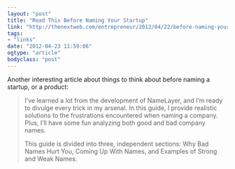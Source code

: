 ```yaml
---
layout: "post"
title: "Read This Before Naming Your Startup"
link: "http://thenextweb.com/entrepreneur/2012/04/22/before-naming-your-startup-read-this/"
tags: 
- "links"
date: "2012-04-23 11:59:06"
ogtype: "article"
bodyclass: "post"
---
```


Another interesting article about things to think about before naming a startup, or a product:

> I’ve learned a lot from the development of NameLayer, and I’m ready to divulge every trick in my arsenal. In this guide, I provide realistic solutions to the frustrations encountered when naming a company. Plus, I’ll have some fun analyzing both good and bad company names.
> 
> This guide is divided into three, independent sections: Why Bad Names Hurt You, Coming Up With Names, and Examples of Strong and Weak Names.